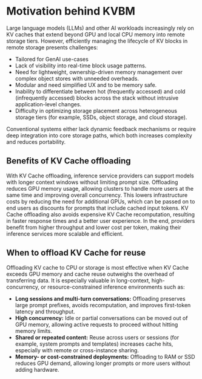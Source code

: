 <!--
SPDX-FileCopyrightText: Copyright (c) 2025 NVIDIA CORPORATION & AFFILIATES.
All rights reserved.
SPDX-License-Identifier: Apache-2.0

Licensed under the Apache License, Version 2.0 (the "License");
you may not use this file except in compliance with the License.
You may obtain a copy of the License at

http://www.apache.org/licenses/LICENSE-2.0

Unless required by applicable law or agreed to in writing, software
distributed under the License is distributed on an "AS IS" BASIS,
WITHOUT WARRANTIES OR CONDITIONS OF ANY KIND, either express or implied.
See the License for the specific language governing permissions and
limitations under the License.
-->

# Motivation behind KVBM

Large language models (LLMs) and other AI workloads increasingly rely on KV caches that extend beyond GPU and local CPU memory into remote storage tiers. However, efficiently managing the lifecycle of KV blocks in remote storage presents challenges:

* Tailored for GenAI use-cases
* Lack of visibility into real-time block usage patterns.
* Need for lightweight, ownership-driven memory management over complex object stores with unneeded overheads.
* Modular and need simplified UX and to be memory safe.
* Inability to differentiate between hot (frequently accessed) and cold (infrequently accessed) blocks across the stack without intrusive application-level changes.
* Difficulty in optimizing storage placement across heterogeneous storage tiers (for example, SSDs, object storage, and cloud storage).

Conventional systems either lack dynamic feedback mechanisms or require deep integration into core storage paths, which both increases complexity and reduces portability.

## Benefits of KV Cache offloading

With KV Cache offloading, inference service providers can support models with longer context windows without limiting prompt size. Offloading reduces GPU memory usage, allowing clusters to handle more users at the same time and improving overall concurrency. This lowers infrastructure costs by reducing the need for additional GPUs, which can be passed on to end users as discounts for prompts that include cached input tokens. KV Cache offloading also avoids expensive KV Cache recomputation, resulting in faster response times and a better user experience. In the end, providers benefit from higher throughput and lower cost per token, making their inference services more scalable and efficient.

## When to offload  KV Cache for reuse

Offloading KV cache to CPU or storage is most effective when KV Cache exceeds GPU memory and cache reuse outweighs the overhead of transferring data. It is especially valuable in long-context, high-concurrency, or resource-constrained inference environments such as:

* **Long sessions and multi-turn conversations:** Offloading preserves large prompt prefixes, avoids recomputation, and improves first-token latency and throughput.
* **High concurrency:** Idle or partial conversations can be moved out of GPU memory, allowing active requests to proceed without hitting memory limits.
* **Shared or repeated content:** Reuse across users or sessions (for example, system prompts and templates) increases cache hits, especially with remote or cross-instance sharing.
* **Memory- or cost-constrained deployments:** Offloading to RAM or SSD reduces GPU demand, allowing longer prompts or more users without adding hardware.
